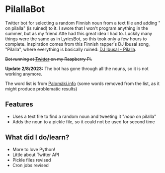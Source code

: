 # PilallaBot
Twitter bot for selecting a random Finnish noun from a text file and adding " on pilalla" (is ruined) to it. I swore that I won't program anything in the summer, but as my friend Atte had this great idea I had to. Luckily many things were the same as in LyricsBot, so this took only a few hours to complete.
Inspiration comes from this Finnish rapper's DJ Ibusal song, "Pilalla", where everything is basically ruined: [DJ Ibusal - Pilalla](https://genius.com/Dj-ibusal-pilalla-lyrics).

~~Bot running at [Twitter](https://twitter.com/kaikkipilalla) on my Raspberry Pi.~~  

**Update 2/8/2023:** The bot has gone through all the nouns, so it is not working anymore.

The word list is from [Palomäki.info](http://www.palomaki.info/apps/genetiivi/subs.txt) (some words removed from the list, as it might produce problematic results)

## Features
  - Uses a text file to find a random noun and tweeting it "*noun* on pilalla"
  - Adds the noun to a pickle file, so it could not be used for second time
  
## What did I do/learn?
  - More to love Python!
  - Little about Twitter API
  - Pickle files revised
  - Cron jobs revised
